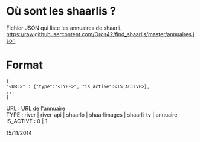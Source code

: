 Où sont les shaarlis ?
=============

Fichier JSON qui liste les annuaires de shaarli.  
https://raw.githubusercontent.com/Oros42/find_shaarlis/master/annuaires.json

Format
======
```
{
"<URL>" : {"type":"<TYPE>", "is_active":<IS_ACTIVE>},
...
}
```
URL : URL de l'annuaire  
TYPE : river | river-api | shaarlo | shaarlimages | shaarli-tv | annuaire  
IS_ACTIVE : 0 | 1  
  
  
15/11/2014
